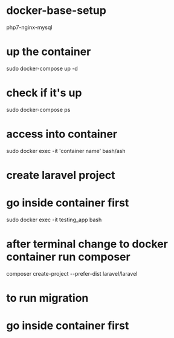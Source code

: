 # docker-base-setup
php7-nginx-mysql

# up the container
sudo docker-compose up -d

# check if it's up
sudo docker-compose ps

# access into container
sudo docker exec -it 'container name' bash/ash

# create laravel project
# go inside container first
sudo docker exec -it testing_app bash

# after terminal change to docker container run composer
composer create-project --prefer-dist laravel/laravel

# to run migration 
# go inside container first



